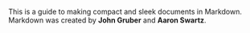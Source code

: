 This is a guide to making compact and sleek documents in Markdown. Markdown was created by **John Gruber** and **Aaron Swartz**.
